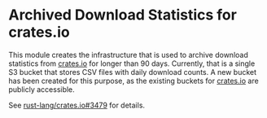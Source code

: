 # Archived Download Statistics for crates.io

This module creates the infrastructure that is used to archive download
statistics from [crates.io] for longer than 90 days. Currently, that is a single
S3 bucket that stores CSV files with daily download counts. A new bucket has
been created for this purpose, as the existing buckets for [crates.io] are
publicly accessible.

See [rust-lang/crates.io#3479] for details.

[crates.io]: https://crates.io
[rust-lang/crates.io#3479]: https://github.com/rust-lang/crates.io/issues/3479
